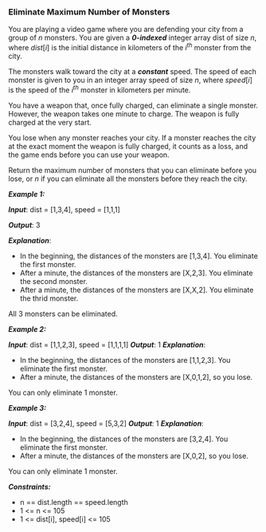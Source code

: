 ### Eliminate Maximum Number of Monsters

You are playing a video game where you are defending your city from a group of $n$ monsters. You are given a ***0-indexed*** integer array dist of size $n$, where $dist[i]$ is the initial distance in kilometers of the $i^{th}$ monster from the city.

The monsters walk toward the city at a ***constant*** speed. The speed of each monster is given to you in an integer array speed of size $n$, where $speed[i]$ is the speed of the $i^{th}$ monster in kilometers per minute.

You have a weapon that, once fully charged, can eliminate a single monster. However, the weapon takes one minute to charge. The weapon is fully charged at the very start.

You lose when any monster reaches your city. If a monster reaches the city at the exact moment the weapon is fully charged, it counts as a loss, and the game ends before you can use your weapon.

Return the maximum number of monsters that you can eliminate before you lose, or $n$ if you can eliminate all the monsters before they reach the city.

 

***Example 1:***

***Input***: dist = [1,3,4], speed = [1,1,1]

***Output***: 3

***Explanation***: 
 - In the beginning, the distances of the monsters are [1,3,4]. You eliminate the first monster.
 - After a minute, the distances of the monsters are [X,2,3]. You eliminate the second monster.
 - After a minute, the distances of the monsters are [X,X,2]. You eliminate the thrid monster.

All 3 monsters can be eliminated.

***Example 2:***

***Input***: dist = [1,1,2,3], speed = [1,1,1,1]
***Output***: 1
***Explanation***:
 - In the beginning, the distances of the monsters are [1,1,2,3]. You eliminate the first monster.
 - After a minute, the distances of the monsters are [X,0,1,2], so you lose.

You can only eliminate 1 monster.

***Example 3:***

***Input***: dist = [3,2,4], speed = [5,3,2]
***Output***: 1
***Explanation***:
 - In the beginning, the distances of the monsters are [3,2,4]. You eliminate the first monster.
 - After a minute, the distances of the monsters are [X,0,2], so you lose.

You can only eliminate 1 monster.
 

***Constraints:***

 - n == dist.length == speed.length
 - 1 <= n <= 105
 - 1 <= dist[i], speed[i] <= 105